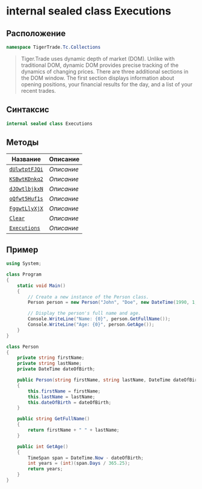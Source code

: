 
# internal sealed class Executions
## Расположение
```csharp
namespace TigerTrade.Tc.Collections
```



> Tiger.Trade uses dynamic depth of market (DOM). Unlike with traditional DOM, dynamic DOM provides precise tracking of the dynamics of changing prices. There are three additional sections in the DOM window. The first section displays information about opening positions, your financial results for the day, and a list of your recent trades.

## Синтаксис
```csharp
internal sealed class Executions
```


## Методы
| Название | Описание |
| --- | --- |
| [`dUlwtptFJQi`](./Executions.cs/Методы/dUlwtptFJQi.md) | *Описание* |
| [`KSBwtKDnkq2`](./Executions.cs/Методы/KSBwtKDnkq2.md) | *Описание* |
| [`dJOwtlbjkxN`](./Executions.cs/Методы/dJOwtlbjkxN.md) | *Описание* |
| [`oQfwt5Huf1s`](./Executions.cs/Методы/oQfwt5Huf1s.md) | *Описание* |
| [`FggwtLlyXjX`](./Executions.cs/Методы/FggwtLlyXjX.md) | *Описание* |
| [`Clear`](./Executions.cs/Методы/Clear.md) | *Описание* |
| [`Executions`](./Executions.cs/Методы/Executions.md) | *Описание* |


## Пример
```csharp
using System;

class Program
{
    static void Main()
    {
        // Create a new instance of the Person class.
        Person person = new Person("John", "Doe", new DateTime(1990, 1, 1));

        // Display the person's full name and age.
        Console.WriteLine("Name: {0}", person.GetFullName());
        Console.WriteLine("Age: {0}", person.GetAge());
    }
}

class Person
{
    private string firstName;
    private string lastName;
    private DateTime dateOfBirth;

    public Person(string firstName, string lastName, DateTime dateOfBirth)
    {
        this.firstName = firstName;
        this.lastName = lastName;
        this.dateOfBirth = dateOfBirth;
    }

    public string GetFullName()
    {
        return firstName + " " + lastName;
    }

    public int GetAge()
    {
        TimeSpan span = DateTime.Now - dateOfBirth;
        int years = (int)(span.Days / 365.25);
        return years;
    }
}
```

